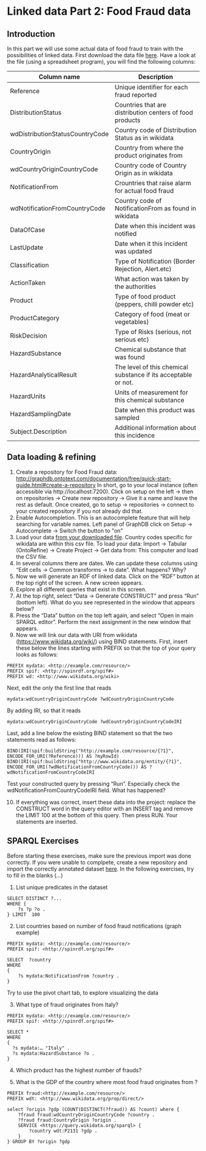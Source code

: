 # Linked data Part 2: Food Fraud data

## Introduction

In this part we will use some actual data of food fraud to train with the possibilities of linked data. First download the data file [here](rasff_processed_adulteration_fraud.csv). Have a look at the file (using a spreadsheet program), you will find the following columns:

|Column name| Description|
|---|---|
|Reference|	Unique identifier for each fraud reported|
|DistributionStatus|	Countries that are distribution centers of food products|
|wdDistributionStatusCountryCode|	Country code of Distribution Status as in wikidata|
|CountryOrigin|	Country from where the product originates from|
|wdCountryOriginCountryCode|	Country code of Country Origin as in wikidata|
|NotificationFrom|	Crountries that raise alarm for actual food  fraud|
|wdNotificationFromCountryCode|	Country code of NotificationFrom as found in wikidata|
|DataOfCase|	Date when this incident was notified|
|LastUpdate|	Date when it this incident was updated|
|Classification|	Type of Notification (Border Rejection, Alert.etc)|
|ActionTaken|	What action was taken by the authorities|
|Product|	Type of food product (peppers, chilli powder etc)|
|ProductCategory|	Category of food (meat or vegetables)|
|RiskDecision|	Type of Risks (serious, not serious etc)|
|HazardSubstance|	Chemical substance that was found|
|HazardAnalyticalResult|	The level of this chemical substance if its acceptable or not.|
|HazardUnits|	Units of measurement for this chemical substance|
|HazardSamplingDate|	Date when this product was sampled|
|Subject.Description|	Additional information about this incidence|

## Data loading & refining
1.	Create a repository for Food Fraud data: http://graphdb.ontotext.com/documentation/free/quick-start-guide.html#create-a-repository
In short, go to your local instance (often accessible via http://localhost:7200). Click on setup on the left -> then on repositories -> Create new repository -> Give it a name and leave the rest as default.
Once created, go to setup -> repositories -> connect to your created repository if you not already did that.
2.	Enable Autocompletion. This is an autocomplete feature that will help searching for variable names.
       Left panel of GraphDB click on Setup -> Autocomplete -> Switch the button to "on"
3.	Load your data [from your downloaded file](rasff_processed_aulteration_fraud.csv).
Country codes specific for wikidata are within this csv file.
To load your data: Import -> Tabular (OntoRefine) -> Create Project -> Get data from: This computer and load the CSV file.
4.	In several columns there are dates. We can update these columns using “Edit cells -> Common transforms -> to date”. What happens? Why?
5.	Now we will generate an RDF of linked data. Click on the “RDF” button at the top right of the screen. A new screen appears.
6.	Explore all different queries that exist in this screen.
7.	At the top right, select “Data -> Generate CONSTRUCT” and press “Run” (bottom left). What do you see represented in the window that appears below?
8.	Press the “Data” button on the top left again, and select “Open in main SPARQL editor”. Perform the next assignment in the new window that appears.
9.	Now we will link our data with URI from wikidata (https://www.wikidata.org/wiki/) using BIND statements. First, insert these below the lines starting with PREFIX so that the top of your query looks as follows:

```
PREFIX mydata: <http://example.com/resource/>
PREFIX spif: <http://spinrdf.org/spif#>
PREFIX wd: <http://www.wikidata.org/wiki>
```

Next, edit the only the first line that reads
```
mydata:wdCountryOriginCountryCode ?wdCountryOriginCountryCode
```
By adding IRI, so that it reads
```
mydata:wdCountryOriginCountryCode ?wdCountryOriginCountryCodeIRI
```
Last, add a line below the existing BIND statement so that the two statements read as follows:
```
BIND(IRI(spif:buildString("http://example.com/resource/{?1}", ENCODE_FOR_URI(?Reference))) AS ?myRowId)
BIND(IRI(spif:buildString("http://www.wikidata.org/entity/{?1}", ENCODE_FOR_URI(?wdNotificationFromCountryCode))) AS ?wdNotificationFromCountryCodeIRI
```
Test your constructed query by pressing “Run”. Especially check the wdNotificationFromCountryCodeIRI field. What has happened?

10.	If everything was correct, insert these data into the project: replace the CONSTRUCT word in the query editor with an INSERT tag and remove the LIMIT 100 at the bottom of this query. Then press RUN. Your statements are inserted.

## SPARQL Exercises
Before starting these exercises, make sure the previous import was done correctly. If you were unable to complpete, create a new repository and import the correctly annotated dataset [here](rasff_processed_adulteration_fraud.ttl). In the following exercises, try to fill in the blanks (…)

1. List unique predicates in the dataset

```
SELECT DISTINCT ?...
WHERE {
    ?s ?p ?o .
} LIMIT  100
```

2. List countries based on number of food fraud notifications (graph example)

```
PREFIX mydata: <http://example.com/resource/>
PREFIX spif: <http://spinrdf.org/spif#>

SELECT  ?country 
WHERE
{
    ?s mydata:NotificationFrom ?country .
} 
```
Try to use the pivot chart tab, to explore visualizing the data

3. What type of fraud originates from Italy?

```
PREFIX mydata: <http://example.com/resource/>
PREFIX spif: <http://spinrdf.org/spif#>

SELECT *
WHERE
{
  ?s mydata:… "Italy" .
  ?s mydata:HazardSubstance ?o .
} 
```

4. Which product has the highest number of frauds?

5. What is the GDP of the country where most food fraud originates from ?
```
PREFIX fraud:<http://example.com/resource/>
PREFIX wdt: <http://www.wikidata.org/prop/direct/>
 
select ?origin ?gdp (COUNT(DISTINCT(?fraud)) AS ?count) where { 
    ?fraud fraud:wdCountryOriginCountryCode ?country .
    ?fraud fraud:CountryOrigin ?origin .
    SERVICE <https://query.wikidata.org/sparql> {
        ?country wdt:P2131 ?gdp .        
    }
} GROUP BY ?origin ?gdp
```





